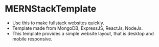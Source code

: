 # MERNStackTemplate

- Use this to make fullstack websites quickly.
- Template made from MongoDB, ExpressJS, ReactJs, NodeJs.
- This template provides a simple website layout, that is desktop and mobile responsive.
